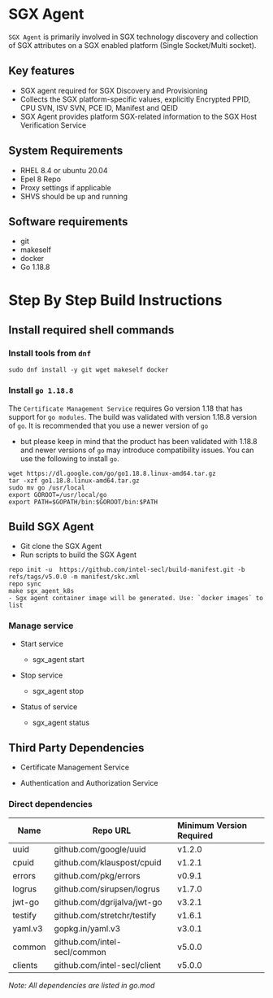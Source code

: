 # SGX Agent

`SGX Agent` is primarily involved in SGX technology discovery and collection of SGX attributes on a SGX enabled platform (Single Socket/Multi socket).

## Key features

- SGX agent required for SGX Discovery and Provisioning
- Collects the SGX platform-specific values, explicitly Encrypted PPID, CPU SVN, ISV SVN, PCE ID, Manifest and QEID
- SGX Agent provides platform SGX-related information to the SGX Host Verification Service

## System Requirements

- RHEL 8.4 or ubuntu 20.04
- Epel 8 Repo
- Proxy settings if applicable
- SHVS should be up and running

## Software requirements

- git
- makeself
- docker
- Go 1.18.8

# Step By Step Build Instructions

## Install required shell commands

### Install tools from `dnf`

```{.shell}
sudo dnf install -y git wget makeself docker
```

### Install `go 1.18.8`

The `Certificate Management Service` requires Go version 1.18 that has support for `go modules`. The build was validated with version 1.18.8 version of `go`. It is recommended that you use a newer version of `go`

- but please keep in mind that the product has been validated with 1.18.8 and newer versions of `go` may introduce compatibility issues. You can use the following to install `go`.

```{.shell}
wget https://dl.google.com/go/go1.18.8.linux-amd64.tar.gz
tar -xzf go1.18.8.linux-amd64.tar.gz
sudo mv go /usr/local
export GOROOT=/usr/local/go
export PATH=$GOPATH/bin:$GOROOT/bin:$PATH
```

## Build SGX Agent

- Git clone the SGX Agent
- Run scripts to build the SGX Agent

```{.shell}
repo init -u  https://github.com/intel-secl/build-manifest.git -b refs/tags/v5.0.0 -m manifest/skc.xml 
repo sync 
make sgx_agent_k8s 
- Sgx agent container image will be generated. Use: `docker images` to list 
```

### Manage service

- Start service

  - sgx_agent start

- Stop service

  - sgx_agent stop

- Status of service

  - sgx_agent status

## Third Party Dependencies

- Certificate Management Service

- Authentication and Authorization Service

### Direct dependencies

| Name        | Repo URL                    | Minimum Version Required  |
| ----------- | --------------------------- | :-----------------------  |
| uuid        | github.com/google/uuid      | v1.2.0                    |
| cpuid       | github.com/klauspost/cpuid  | v1.2.1                    |
| errors      | github.com/pkg/errors       | v0.9.1                    |
| logrus      | github.com/sirupsen/logrus  | v1.7.0                    |
| jwt-go      | github.com/dgrijalva/jwt-go | v3.2.1                    |
| testify     | github.com/stretchr/testify | v1.6.1                    |
| yaml.v3     | gopkg.in/yaml.v3            | v3.0.1                    |
| common      | github.com/intel-secl/common| v5.0.0                    |
| clients     | github.com/intel-secl/client| v5.0.0                    |


*Note: All dependencies are listed in go.mod*
